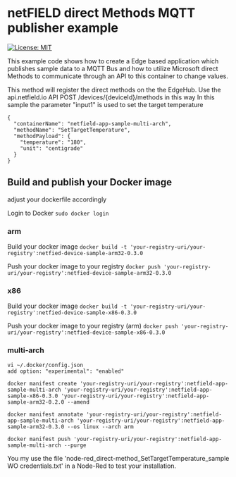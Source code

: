 # netFIELD direct Methods MQTT publisher example

[![License: MIT](https://img.shields.io/badge/License-MIT-green.svg)](LICENSE)

This example code shows how to create a Edge based application which publishes sample data to a MQTT Bus and how to utilize Microsoft direct Methods to communicate through an API to this container to change values.

This method will register the direct methods on the the EdgeHub.
Use the api.netfield.io API POST /devices/{deviceId}/methods in this way
In this sample the parameter "input1" is used to set the target temperature
```
{
  "containerName": "netfield-app-sample-multi-arch",
  "methodName": "SetTargetTemperature",
  "methodPayload": {
    "temperature": "180",
    "unit": "centigrade"
  }
}
```
## Build and publish your Docker image
adjust your dockerfile accordingly
 
Login to Docker
```sudo docker login```

### arm
Build your docker image
```docker build -t 'your-registry-uri/your-registry':netfied-device-sample-arm32-0.3.0```

Push your docker image to your registry
```docker push 'your-registry-uri/your-registry':netfied-device-sample-arm32-0.3.0```

### x86
Build your docker image
```docker build -t 'your-registry-uri/your-registry':netfied-device-sample-x86-0.3.0```

Push your docker image to your registry (arm)
```docker push 'your-registry-uri/your-registry':netfied-device-sample-x86-0.3.0```

### multi-arch
```
vi ~/.docker/config.json
add option: "experimental": "enabled"

docker manifest create 'your-registry-uri/your-registry':netfield-app-sample-multi-arch 'your-registry-uri/your-registry':netfield-app-sample-x86-0.3.0 'your-registry-uri/your-registry':netfield-app-sample-arm32-0.2.0 --amend

docker manifest annotate 'your-registry-uri/your-registry':netfield-app-sample-multi-arch 'your-registry-uri/your-registry':netfield-app-sample-arm32-0.3.0 --os linux --arch arm

docker manifest push 'your-registry-uri/your-registry':netfield-app-sample-multi-arch --purge
```

You my use the file 'node-red_direct-method_SetTargetTemperature_sample WO credentials.txt' in a Node-Red to test your installation.
